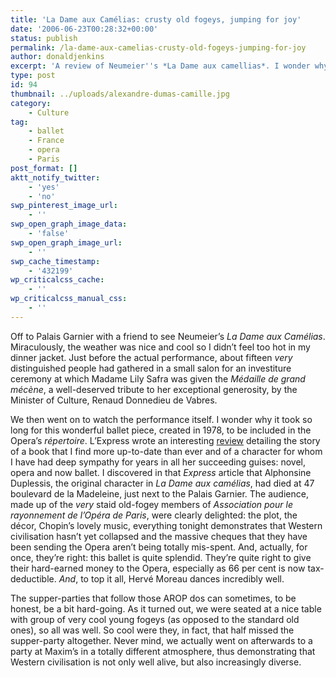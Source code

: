 ```yaml
---
title: 'La Dame aux Camélias: crusty old fogeys, jumping for joy'
date: '2006-06-23T00:28:32+00:00'
status: publish
permalink: /la-dame-aux-camelias-crusty-old-fogeys-jumping-for-joy
author: donaldjenkins
excerpt: 'A review of Neumeier''s *La Dame aux camellias*. I wonder why it took so long for this wonderful ballet piece, created in 1978, to be included in the Opera’s *répertoire*.'
type: post
id: 94
thumbnail: ../uploads/alexandre-dumas-camille.jpg
category:
    - Culture
tag:
    - ballet
    - France
    - opera
    - Paris
post_format: []
aktt_notify_twitter:
    - 'yes'
    - 'no'
swp_pinterest_image_url:
    - ''
swp_open_graph_image_data:
    - 'false'
swp_open_graph_image_url:
    - ''
swp_cache_timestamp:
    - '432199'
wp_criticalcss_cache:
    - ''
wp_criticalcss_manual_css:
    - ''
---
```

Off to Palais Garnier with a friend to see Neumeier’s <cite>La Dame aux Camélias</cite>. Miraculously, the weather was nice and cool so I didn’t feel too hot in my dinner jacket. Just before the actual performance, about fifteen *very* distinguished people had gathered in a small salon for an investiture ceremony at which Madame Lily Safra was given the *Médaille de grand mécène*, a well-deserved tribute to her exceptional generosity, by the Minister of Culture, Renaud Donnedieu de Vabres.

We then went on to watch the performance itself. I wonder why it took so long for this wonderful ballet piece, created in 1978, to be included in the Opera’s *répertoire*. L’Express wrote an interesting [review](http://www.lexpress.fr/culture/scene/theatre/ces-dames-aux-cam-eacute-lias_481609.html) detailing the story of a book that I find more up-to-date than ever and of a character for whom I have had deep sympathy for years in all her succeeding guises: novel, opera and now ballet. I discovered in that <cite>Express</cite> article that Alphonsine Duplessis, the original character in *La Dame aux camélias*, had died at 47 boulevard de la Madeleine, just next to the Palais Garnier. The audience, made up of the *very* staid old-fogey members of *Association pour le rayonnement de l’Opéra de Paris*, were clearly delighted: the plot, the décor, Chopin’s lovely music, everything tonight demonstrates that Western civilisation hasn’t yet collapsed and the massive cheques that they have been sending the Opera aren’t being totally mis-spent. And, actually, for once, they’re right: this ballet is quite splendid. They’re quite right to give their hard-earned money to the Opera, especially as 66 per cent is now tax-deductible. *And*, to top it all, Hervé Moreau dances incredibly well.

The supper-parties that follow those AROP dos can sometimes, to be honest, be a bit hard-going. As it turned out, we were seated at a nice table with group of very cool young fogeys (as opposed to the standard old ones), so all was well. So cool were they, in fact, that half missed the supper-party altogether. Never mind, we actually went on afterwards to a party at Maxim’s in a totally different atmosphere, thus demonstrating that Western civilisation is not only well alive, but also increasingly diverse.